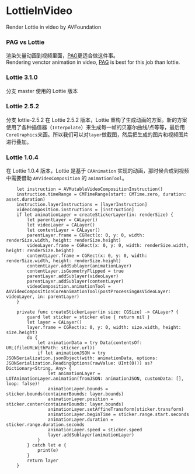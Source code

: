# LottieInVideo
Render Lottie in video by AVFoundation

### PAG vs Lottie
渲染矢量动画到视频里面，[PAG](https://pag.io)更适合做这件事。  
Rendering venctor animation in video, [PAG](https://pag.io) is best for this job than lottie.

### Lottie 3.1.0
分支 master 使用的 Lottie 版本

### Lottie 2.5.2
分支 lottie-2.5.2
在 Lottie 2.5.2 版本，Lottie 重构了生成动画的方案。新的方案使用了各种插值器（`Interpolate`）来生成每一帧的贝塞尔曲线/点等等，最后用`CoreGraphics`来画。所以我们可以对`layer`做截图，然后把生成的图片和视频图片进行叠加。

### Lottie 1.0.4
在 Lottie 1.0.4 版本，Lottie 是基于 `CAAnimation` 实现的动画，那时候合成到视频中需要借助 `AVVideoComposition` 的 `animationTool`。
```
    let instruction = AVMutableVideoCompositionInstruction()
    instruction.timeRange = CMTimeRange(start: CMTime.zero, duration: asset.duration)
    instruction.layerInstructions = [layerInstruction]
    videoComposition.instructions = [instruction]
    if let animationLayer = createStickerLayer(in: renderSize) {
        let parentLayer = CALayer()
        let videoLayer = CALayer()
        let contentLayer = CALayer()
        parentLayer.frame = CGRect(x: 0, y: 0, width: renderSize.width, height: renderSize.height)
        videoLayer.frame = CGRect(x: 0, y: 0, width: renderSize.width, height: renderSize.height)
        contentLayer.frame = CGRect(x: 0, y: 0, width: renderSize.width, height: renderSize.height)
        contentLayer.addSublayer(animationLayer)
        contentLayer.isGeometryFlipped = true
        parentLayer.addSublayer(videoLayer)
        parentLayer.addSublayer(contentLayer)
        videoComposition.animationTool = AVVideoCompositionCoreAnimationTool(postProcessingAsVideoLayer: videoLayer, in: parentLayer)
    }

    private func createStickerLayer(in size: CGSize) -> CALayer? {
        guard let sticker = sticker else { return nil }
        let layer = CALayer()
        layer.frame = CGRect(x: 0, y: 0, width: size.width, height: size.height)
        do {
            let animationData = try Data(contentsOf: URL(fileURLWithPath: sticker.url))
            if let animationJSON = try JSONSerialization.jsonObject(with: animationData, options: JSONSerialization.ReadingOptions(rawValue: UInt(0))) as? Dictionary<String, Any> {
                let animationLayer = LOTAnimationLayer.animation(fromJSON: animationJSON, customData: [], loop: false)!
                animationLayer.bounds = sticker.bounds(containerBounds: layer.bounds)
                animationLayer.position = sticker.center(containerBounds: layer.bounds)
                animationLayer.setAffineTransform(sticker.transform)
                animationLayer.beginTime = sticker.range.start.seconds
                animationLayer.duration = sticker.range.duration.seconds
                animationLayer.speed = sticker.speed
                layer.addSublayer(animationLayer)
            }
        } catch let e {
            print(e)
        }
        return layer
    }
```
